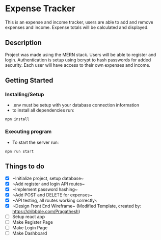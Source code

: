 # Expense Tracker

This is an expense and income tracker, users are able to add and remove expenses and income. Expense totals will be calculated and displayed.

## Description

Project was made using the MERN stack. Users will be able to register and login. Authentication is setup using bcrypt to hash passwords for added security. Each user will have access to their own expenses and income.

## Getting Started

### Installing/Setup

* .env must be setup with your database connection information 
* to install all dependencies run:
```
npm install
```

### Executing program

* To start the server run:

```
npm run start
```
## Things to do

- [x] ~Initialize project, setup database~
- [x] ~Add register and login API routes~
- [x] ~Implement password hashing~
- [x] ~Add POST and DELETE for expenses~
- [x] ~API testing, all routes working correctly~
- [x] ~Design Front End Wireframe~ (Modified Template, created by: https://dribbble.com/Pragathesh)
- [ ] Setup react app
- [ ] Make Register Page
- [ ] Make Login Page
- [ ] Make Dashboard
